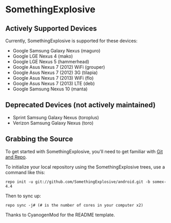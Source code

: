 SomethingExplosive
==================

Actively Supported Devices
--------------------------

Currently, SomethingExplosive is supported for these devices:
* Google Samsung Galaxy Nexus (maguro)
* Google LGE Nexus 4 (mako)
* Google LGE Nexus 5 (hammerhead)
* Google Asus Nexus 7 (2012) WiFi (grouper)
* Google Asus Nexus 7 (2012) 3G (tilapia)
* Google Asus Nexus 7 (2013) WiFi (flo)
* Google Asus Nexus 7 (2013) LTE (deb)
* Google Samsung Nexus 10 (manta)

Deprecated Devices (not actively maintained)
--------------------------------------------
* Sprint Samsung Galaxy Nexus (toroplus)
* Verizon Samsung Galaxy Nexus (toro)

Grabbing the Source
-------------------

To get started with SomethingExplosive, you'll need to get
familiar with [Git and Repo](http://source.android.com/source/using-repo.html).

To initialize your local repository using the SomethingExplosive trees, use a command like this:

    repo init -u git://github.com/SomethingExplosive/android.git -b somex-4.4

Then to sync up:

    repo sync -j# (# is the number of cores in your computer x2)

Thanks to CyanogenMod for the README template.

